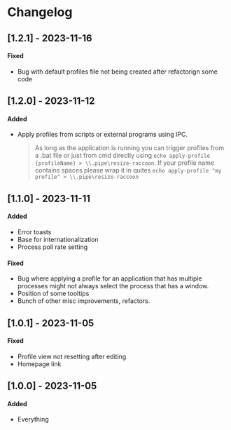 # Changelog

## [1.2.1] - 2023-11-16
#### Fixed
- Bug with default profiles file not being created after refactorign some code

## [1.2.0] - 2023-11-12
#### Added
- Apply profiles from scripts or external programs using IPC.
    > As long as the application is running you can trigger profiles from a .bat file or just from cmd directly using `echo apply-profile {profileName} > \\.pipe\resize-raccoon`. If your profile name contains spaces please wrap it in quites `echo apply-profile "my profile" > \\.pipe\resize-raccoon`

## [1.1.0] - 2023-11-11
#### Added
- Error toasts
- Base for internationalization 
- Process poll rate setting

#### Fixed
- Bug where applying a profile for an application that has multiple processes might not always select the process that has a window.
- Position of some tooltips
- Bunch of other misc improvements, refactors.

## [1.0.1] - 2023-11-05
#### Fixed
- Profile view not resetting after editing
- Homepage link

## [1.0.0] - 2023-11-05
#### Added
- Everything

